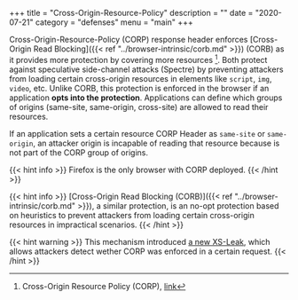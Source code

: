 +++
title = "Cross-Origin-Resource-Policy"
description = ""
date = "2020-07-21"
category = "defenses"
menu = "main"
+++

Cross-Origin-Resource-Policy (CORP) response header enforces [Cross-Origin Read Blocking]({{< ref "../browser-intrinsic/corb.md" >}}) (CORB) as it provides more protection by covering more resources [^1]. Both protect against speculative side-channel attacks (Spectre) by preventing attackers from loading certain cross-origin resources in elements like `script`, `img`, `video`, etc. Unlike CORB, this protection is enforced in the browser if an application **opts into the protection**. Applications can define which groups of origins (same-site, same-origin, cross-site) are allowed to read their resources.

If an application sets a certain resource CORP Header as `same-site` or `same-origin`, an attacker origin is incapable of reading that resource because is not part of the CORP group of origins.

{{< hint info >}}
Firefox is the only browser with CORP deployed.
{{< /hint >}}

{{< hint info >}}
[Cross-Origin Read Blocking (CORB)]({{< ref "../browser-intrinsic/corb.md" >}}), a similar protection, is an no-opt protection based on heuristics to prevent attackers from loading certain cross-origin resources in impractical scenarios.
{{< /hint >}}

{{< hint warning >}}
This mechanism introduced [a new XS-Leak](https://TODO), which allows attackers detect wether CORP was enforced in a certain request.
{{< /hint >}}

[^1]: Cross-Origin Resource Policy (CORP), [link](https://developer.mozilla.org/en-US/docs/Web/HTTP/Cross-Origin_Resource_Policy_(CORP))